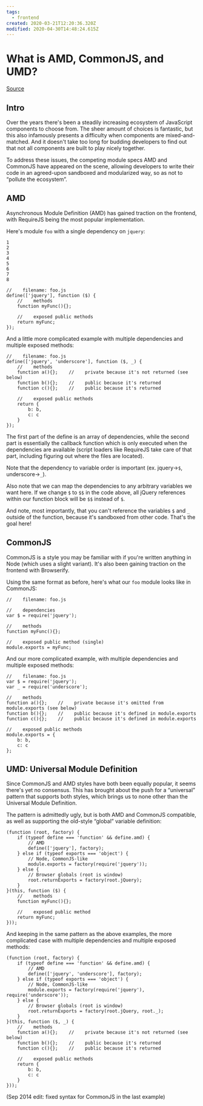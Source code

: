```yaml
---
tags:
  - frontend
created: 2020-03-21T12:20:36.320Z
modified: 2020-04-30T14:48:24.615Z
---
```


# What is AMD, CommonJS, and UMD?

[Source](https://www.davidbcalhoun.com/2014/what-is-amd-commonjs-and-umd/ "Permalink to What is AMD, CommonJS, and UMD?")

## Intro

Over the years there's been a steadily increasing ecosystem of JavaScript components to choose from. The sheer amount of choices is fantastic, but this also infamously presents a difficulty when components are mixed-and-matched. And it doesn't take too long for budding developers to find out that not all components are built to play nicely together.

To address these issues, the competing module specs AMD and CommonJS have appeared on the scene, allowing developers to write their code in an agreed-upon sandboxed and modularized way, so as not to “pollute the ecosystem”.

## AMD

Asynchronous Module Definition (AMD) has gained traction on the frontend, with RequireJS being the most popular implementation.

Here's module `foo` with a single dependency on `jquery`:

    1
    2
    3
    4
    5
    6
    7
    8

    //    filename: foo.js
    define(['jquery'], function ($) {
        //    methods
        function myFunc(){};

        //    exposed public methods
        return myFunc;
    });

And a little more complicated example with multiple dependencies and multiple exposed methods:

    //    filename: foo.js
    define(['jquery', 'underscore'], function ($, _) {
        //    methods
        function a(){};    //    private because it's not returned (see below)
        function b(){};    //    public because it's returned
        function c(){};    //    public because it's returned

        //    exposed public methods
        return {
            b: b,
            c: c
        }
    });

The first part of the define is an array of dependencies, while the second part is essentially the callback function which is only executed when the dependencies are available (script loaders like RequireJS take care of that part, including figuring out where the files are located).

Note that the dependency to variable order is important (ex. jquery-\>`$`, underscore-\>`_`).

Also note that we can map the dependencies to any arbitrary variables we want here. If we change `$` to `$$` in the code above, all jQuery references within our function block will be `$$` instead of `$`.

And note, most importantly, that you can't reference the variables `$` and `_` outside of the function, because it's sandboxed from other code. That's the goal here!

## CommonJS

CommonJS is a style you may be familiar with if you're written anything in Node (which uses a slight variant). It's also been gaining traction on the frontend with Browserify.

Using the same format as before, here's what our `foo` module looks like in CommonJS:

    //    filename: foo.js

    //    dependencies
    var $ = require('jquery');

    //    methods
    function myFunc(){};

    //    exposed public method (single)
    module.exports = myFunc;

And our more complicated example, with multiple dependencies and multiple exposed methods:

    //    filename: foo.js
    var $ = require('jquery');
    var _ = require('underscore');

    //    methods
    function a(){};    //    private because it's omitted from module.exports (see below)
    function b(){};    //    public because it's defined in module.exports
    function c(){};    //    public because it's defined in module.exports

    //    exposed public methods
    module.exports = {
        b: b,
        c: c
    };

## UMD: Universal Module Definition

Since CommonJS and AMD styles have both been equally popular, it seems there's yet no consensus. This has brought about the push for a “universal” pattern that supports both styles, which brings us to none other than the Universal Module Definition.

The pattern is admittedly ugly, but is both AMD and CommonJS compatible, as well as supporting the old-style “global” variable definition:

    (function (root, factory) {
        if (typeof define === 'function' && define.amd) {
            // AMD
            define(['jquery'], factory);
        } else if (typeof exports === 'object') {
            // Node, CommonJS-like
            module.exports = factory(require('jquery'));
        } else {
            // Browser globals (root is window)
            root.returnExports = factory(root.jQuery);
        }
    }(this, function ($) {
        //    methods
        function myFunc(){};

        //    exposed public method
        return myFunc;
    }));

And keeping in the same pattern as the above examples, the more complicated case with multiple dependencies and multiple exposed methods:

    (function (root, factory) {
        if (typeof define === 'function' && define.amd) {
            // AMD
            define(['jquery', 'underscore'], factory);
        } else if (typeof exports === 'object') {
            // Node, CommonJS-like
            module.exports = factory(require('jquery'), require('underscore'));
        } else {
            // Browser globals (root is window)
            root.returnExports = factory(root.jQuery, root._);
        }
    }(this, function ($, _) {
        //    methods
        function a(){};    //    private because it's not returned (see below)
        function b(){};    //    public because it's returned
        function c(){};    //    public because it's returned

        //    exposed public methods
        return {
            b: b,
            c: c
        }
    }));

(Sep 2014 edit: fixed syntax for CommonJS in the last example)
